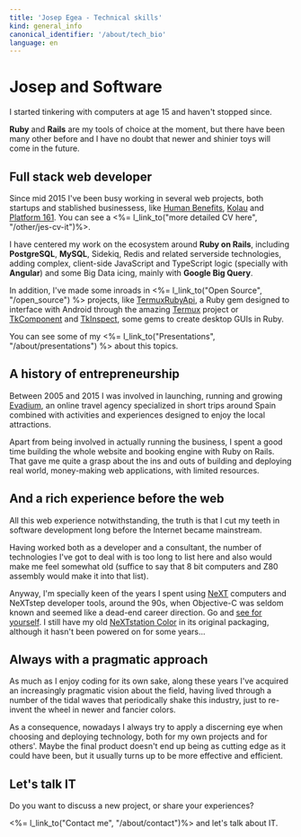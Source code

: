 ```yaml
---
title: 'Josep Egea - Technical skills'
kind: general_info
canonical_identifier: '/about/tech_bio'
language: en
---
```


# Josep and Software

I started tinkering with computers at age 15 and haven't stopped
since.

**Ruby** and **Rails** are my tools of choice at the moment, but there
have been many other before and I have no doubt that newer and shinier
toys will come in the future.

## Full stack web developer

Since mid 2015 I've been busy working in several web projects, both
startups and stablished businessess, like [Human
Benefits](https://www.humanbenefits.com/),
[Kolau](https://www.kolau.com/) and [Platform
161](https://platform161.com/). You can see a <%= l_link_to("more
detailed CV here", "/other/jes-cv-it")%>.

I have centered my work on the ecosystem around **Ruby on Rails**,
including **PostgreSQL**, **MySQL**, Sidekiq, Redis and related
serverside technologies, adding complex, client-side JavaScript and
TypeScript logic (specially with **Angular**) and some Big Data icing,
mainly with **Google Big Query**.

In addition, I've made some inroads in <%= l_link_to("Open Source",
"/open_source") %> projects, like
[TermuxRubyApi](https://github.com/josepegea/termux_ruby_api), a
Ruby gem designed to interface with Android through the amazing
[Termux](https://termux.com/) project or
[TkComponent](https://github.com/josepegea/tk_component) and
[TkInspect](https://github.com/josepegea/tk_inspect), some gems to
create desktop GUIs in Ruby.

You can see some of my <%= l_link_to("Presentations",
"/about/presentations") %> about this topics.

## A history of entrepreneurship

Between 2005 and 2015 I was involved in launching, running and growing
[Evadium](http://www.evadium.com), an online travel agency specialized
in short trips around Spain combined with activities and experiences
designed to enjoy the local attractions.

Apart from being involved in actually running the business, I spent a
good time building the whole website and booking engine with Ruby on
Rails. That gave me quite a grasp about the ins and outs of building
and deploying real world, money-making web applications, with limited
resources.


## And a rich experience before the web

All this web experience notwithstanding, the truth is that I cut my
teeth in software development long before the Internet became
mainstream.

Having worked both as a developer and a consultant, the number of
technologies I've got to deal with is too long to list here and also
would make me feel somewhat old (suffice to say that 8 bit computers
and Z80 assembly would make it into that list).

Anyway, I'm specially keen of the years I spent using
[NeXT](https://en.wikipedia.org/wiki/NeXT) computers and NeXTstep
developer tools, around the 90s, when Objective-C was seldom known and
seemed like a dead-end career direction. Go and [see for
yourself](http://markmail.org/message/cvov2pbnnirinp23). I still have
my old [NeXTstation Color](https://en.wikipedia.org/wiki/NeXTstation)
in its original packaging, although it hasn't been powered on for some
years...

## Always with a pragmatic approach

As much as I enjoy coding for its own sake, along these years I've
acquired an increasingly pragmatic vision about the field, having
lived through a number of the tidal waves that periodically shake this
industry, just to re-invent the wheel in newer and fancier colors.

As a consequence, nowadays I always try to apply a discerning eye when
choosing and deploying technology, both for my own projects and for
others'. Maybe the final product doesn't end up being as cutting edge
as it could have been, but it usually turns up to be more effective
and efficient.

## Let's talk IT

Do you want to discuss a new project, or share your experiences?

<%= l_link_to("Contact me", "/about/contact")%> and let's talk about
IT.
